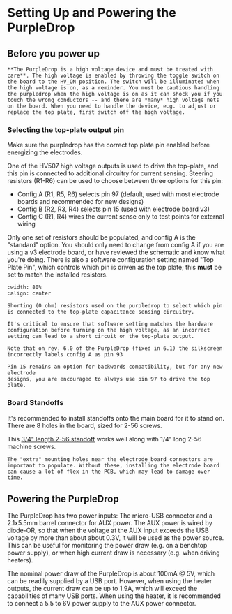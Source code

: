 # Setting Up and Powering the PurpleDrop

## Before you power up

```{warning}
**The PurpleDrop is a high voltage device and must be treated with care**. The high voltage is enabled by throwing the toggle switch on the board to the HV_ON position. The switch will be illuminated when the high voltage is on, as a reminder. You must be cautious handling the purpledrop when the high voltage is on as it can shock you if you touch the wrong conductors -- and there are *many* high voltage nets on the board. When you need to handle the device, e.g. to adjust or replace the top plate, first switch off the high voltage. 
```

### Selecting the top-plate output pin

Make sure the purpledrop has the correct top plate pin enabled before energizing the electrodes.

One of the HV507 high voltage outputs is used to drive the top-plate, and this pin is connected to additional circuitry for current sensing. 
Steering resistors (R1-R6) can be used to choose between three options for this pin:

- Config A (R1, R5, R6) selects pin 97 (default, used with most electrode boards and recommended for new designs)
- Config B (R2, R3, R4) selects pin 15 (used with electrode board v3)
- Config C (R1, R4) wires the current sense only to test points for external wiring

Only one set of resistors should be populated, and config A is the "standard" option. You should only need to change from config A if you are using a v3 electrode board, or have reviewed the schematic and know what you're doing. There is also a software configuration setting named "Top Plate Pin", which controls which pin is driven as the top plate; this **must** be set to match the installed resistors.

```{figure} images/current_sense_resistors.jpg
:width: 80%
:align: center

Shorting (0 ohm) resistors used on the purpledrop to select which pin is connected to the top-plate capacitance sensing circuitry.
```

```{warning}
It's critical to ensure that software setting matches the hardware configuration before turning on the high voltage, as an incorrect setting can lead to a short circuit on the top-plate output.
```

```{note}
Note that on rev. 6.0 of the PurpleDrop (fixed in 6.1) the silkscreen incorrectly labels config A as pin 93
```

```{note}
Pin 15 remains an option for backwards compatibility, but for any new electrode
designs, you are encouraged to always use pin 97 to drive the top plate.
```

### Board Standoffs

It's recommended to install standoffs onto the main board for it to stand on. There are 8 holes in the board, sized for 2-56 screws. 

This [3/4" length 2-56 standoff](https://www.digikey.com/en/products/detail/raf-electronic-hardware/2061-256-AL/9835353) works well along with 1/4" long 2-56 machine screws.

```{note}
The "extra" mounting holes near the electrode board connectors are important to populate. Without these, installing the electrode board can cause a lot of flex in the PCB, which may lead to damage over time. 
```

## Powering the PurpleDrop

The PurpleDrop has two power inputs: The micro-USB connector and a 2.1x5.5mm barrel connector for AUX power. The AUX power is wired by diode-OR, so that when the voltage at the AUX input exceeds the USB voltage by more than about about 0.3V, it will be used as the power source. This can be useful for monitoring the power draw (e.g. on a benchtop power supply), or when high current draw is necessary (e.g. when driving heaters). 

The nominal power draw of the PurpleDrop is about 100mA @ 5V, which can be readily supplied by a USB port. However, when using the heater outputs, the current draw can be up to 1.9A, which will exceed the capabilities of many USB ports. When using the heater, it is recommended to connect a 5.5 to 6V power supply to the AUX power connector. 

